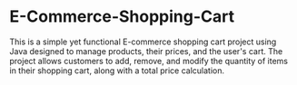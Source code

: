 # E-Commerce-Shopping-Cart
This is a simple yet functional E-commerce shopping cart project using Java designed to manage products, their prices, and the user's cart. The project allows customers to add, remove, and modify the quantity of items in their shopping cart, along with a total price calculation.
